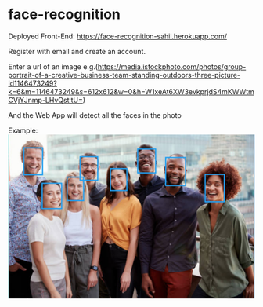 # face-recognition
Deployed Front-End: https://face-recognition-sahil.herokuapp.com/

Register with email and create an account.

Enter a url of an image e.g.(https://media.istockphoto.com/photos/group-portrait-of-a-creative-business-team-standing-outdoors-three-picture-id1146473249?k=6&m=1146473249&s=612x612&w=0&h=W1xeAt6XW3evkprjdS4mKWWtmCVjYJnmp-LHvQstitU=)

And the Web App will detect all the faces in the photo

Example:
![alt text](https://github.com/sahildaswani/face-recognition/blob/master/public/example.png?raw=true)
